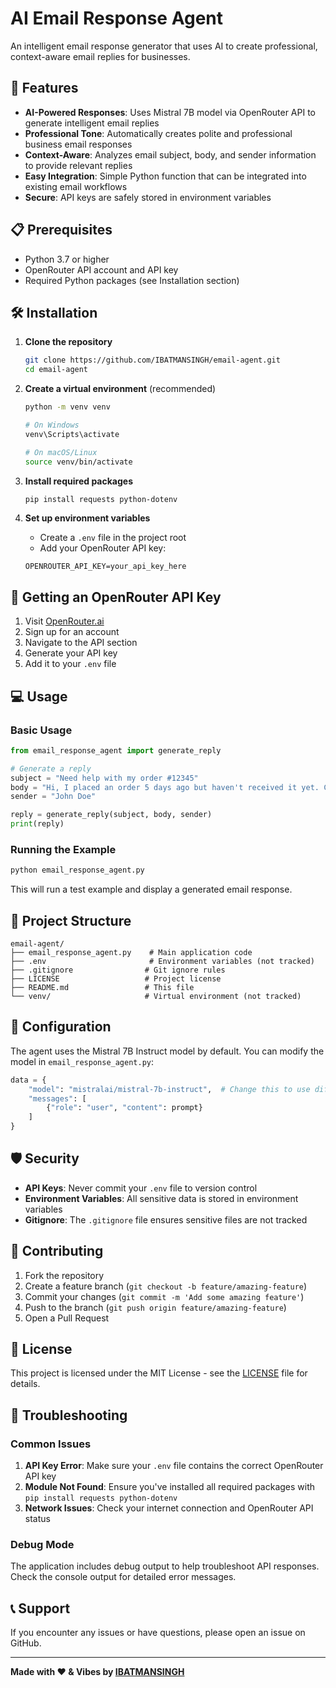 # AI Email Response Agent

An intelligent email response generator that uses AI to create professional, context-aware email replies for businesses.

## 🚀 Features

- **AI-Powered Responses**: Uses Mistral 7B model via OpenRouter API to generate intelligent email replies
- **Professional Tone**: Automatically creates polite and professional business email responses
- **Context-Aware**: Analyzes email subject, body, and sender information to provide relevant replies
- **Easy Integration**: Simple Python function that can be integrated into existing email workflows
- **Secure**: API keys are safely stored in environment variables

## 📋 Prerequisites

- Python 3.7 or higher
- OpenRouter API account and API key
- Required Python packages (see Installation section)

## 🛠️ Installation

1. **Clone the repository**
   ```bash
   git clone https://github.com/IBATMANSINGH/email-agent.git
   cd email-agent
   ```

2. **Create a virtual environment** (recommended)
   ```bash
   python -m venv venv
   
   # On Windows
   venv\Scripts\activate
   
   # On macOS/Linux
   source venv/bin/activate
   ```

3. **Install required packages**
   ```bash
   pip install requests python-dotenv
   ```

4. **Set up environment variables**
   - Create a `.env` file in the project root
   - Add your OpenRouter API key:
   ```
   OPENROUTER_API_KEY=your_api_key_here
   ```

## 🔑 Getting an OpenRouter API Key

1. Visit [OpenRouter.ai](https://openrouter.ai/)
2. Sign up for an account
3. Navigate to the API section
4. Generate your API key
5. Add it to your `.env` file

## 💻 Usage

### Basic Usage

```python
from email_response_agent import generate_reply

# Generate a reply
subject = "Need help with my order #12345"
body = "Hi, I placed an order 5 days ago but haven't received it yet. Can you please check?"
sender = "John Doe"

reply = generate_reply(subject, body, sender)
print(reply)
```

### Running the Example

```bash
python email_response_agent.py
```

This will run a test example and display a generated email response.

## 📁 Project Structure

```
email-agent/
├── email_response_agent.py    # Main application code
├── .env                       # Environment variables (not tracked)
├── .gitignore                # Git ignore rules
├── LICENSE                   # Project license
├── README.md                 # This file
└── venv/                     # Virtual environment (not tracked)
```

## 🔧 Configuration

The agent uses the Mistral 7B Instruct model by default. You can modify the model in `email_response_agent.py`:

```python
data = {
    "model": "mistralai/mistral-7b-instruct",  # Change this to use different models
    "messages": [
        {"role": "user", "content": prompt}
    ]
}
```

## 🛡️ Security

- **API Keys**: Never commit your `.env` file to version control
- **Environment Variables**: All sensitive data is stored in environment variables
- **Gitignore**: The `.gitignore` file ensures sensitive files are not tracked

## 🤝 Contributing

1. Fork the repository
2. Create a feature branch (`git checkout -b feature/amazing-feature`)
3. Commit your changes (`git commit -m 'Add some amazing feature'`)
4. Push to the branch (`git push origin feature/amazing-feature`)
5. Open a Pull Request

## 📝 License

This project is licensed under the MIT License - see the [LICENSE](LICENSE) file for details.

## 🐛 Troubleshooting

### Common Issues

1. **API Key Error**: Make sure your `.env` file contains the correct OpenRouter API key
2. **Module Not Found**: Ensure you've installed all required packages with `pip install requests python-dotenv`
3. **Network Issues**: Check your internet connection and OpenRouter API status

### Debug Mode

The application includes debug output to help troubleshoot API responses. Check the console output for detailed error messages.

## 📞 Support

If you encounter any issues or have questions, please open an issue on GitHub.

---

**Made with ❤️ & Vibes by [IBATMANSINGH](https://github.com/IBATMANSINGH)**
